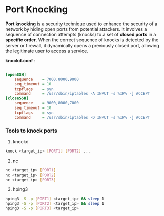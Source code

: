 # Port Knocking
 **Port knocking**  is a security technique used to enhance the security of a network by hiding open ports from potential attackers. It involves a sequence of connection attempts (knocks) to a set of **closed ports** in a **specific order**. When the correct sequence of knocks is detected by the server or firewall, it dynamically opens a previously closed port, allowing the legitimate user to access a service.


**knockd.conf** :

```ini

[openSSH]
    sequence    = 7000,8000,9000
    seq_timeout = 10
    tcpflags    = syn
    command     = /usr/sbin/iptables -A INPUT -s %IP% -j ACCEPT
[closeSSH]
    sequence    = 9000,8000,7000
    seq_timeout = 10
    tcpflags    = syn
    command     = /usr/sbin/iptables -D INPUT -s %IP% -j ACCEPT
```


### Tools to knock ports 

1. knockd 

```bash
knock <target_ip> [PORT1] [PORT2] ...
```

2. nc


```bash
nc <target_ip> [PORT1]
nc <target_ip> [PORT2]
nc <target_ip> [PORT3]
```

3. hping3

```bash
hping3 -S -p [PORT1] <target_ip> && sleep 1
hping3 -S -p [PORT2] <target_ip> && sleep 1
hping3 -S -p [PORT3] <target_ip>
```
